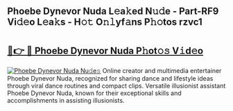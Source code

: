 ## Phoebe Dynevor Nuda L𝚎a𝚔ed N𝚞𝚍e - Part-RF9 Vi𝚍𝚎o L𝚎a𝚔s - H𝚘𝚝 O𝚗𝚕yf𝚊ns P𝚑𝚘tos rzvc1

# <h2><a href="http://kf13ct.oniu.top/?m=Phoebe+Dynevor+Nuda">🔗👉 🔴 Phoebe Dynevor Nuda P𝚑ot𝚘𝚜 V𝚒d𝚎o</a></h2>

[![Phoebe Dynevor Nuda Nu𝚍e𝚜](https://i.imgur.com/0qMVB7G.gif)](http://kf13ct.oniu.top/?m=Phoebe+Dynevor+Nuda)
Online creator and multimedia entertainer Phoebe Dynevor Nuda, recognized for sharing dance and lifestyle ideas through viral dance routines and compact clips. Versatile illusionist assistant Phoebe Dynevor Nuda, known for their exceptional skills and accomplishments in assisting illusionists.  
